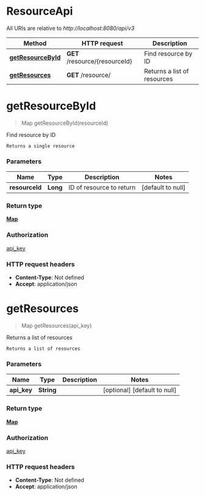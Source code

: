 # ResourceApi

All URIs are relative to *http://localhost:8080/api/v3*

| Method | HTTP request | Description |
|------------- | ------------- | -------------|
| [**getResourceById**](ResourceApi.md#getResourceById) | **GET** /resource/{resourceId} | Find resource by ID |
| [**getResources**](ResourceApi.md#getResources) | **GET** /resource/ | Returns a list of resources |


<a name="getResourceById"></a>
# **getResourceById**
> Map getResourceById(resourceId)

Find resource by ID

    Returns a single resource

### Parameters

|Name | Type | Description  | Notes |
|------------- | ------------- | ------------- | -------------|
| **resourceId** | **Long**| ID of resource to return | [default to null] |

### Return type

[**Map**](../Models/AnyType.md)

### Authorization

[api_key](../README.md#api_key)

### HTTP request headers

- **Content-Type**: Not defined
- **Accept**: application/json

<a name="getResources"></a>
# **getResources**
> Map getResources(api\_key)

Returns a list of resources

    Returns a list of resources

### Parameters

|Name | Type | Description  | Notes |
|------------- | ------------- | ------------- | -------------|
| **api\_key** | **String**|  | [optional] [default to null] |

### Return type

[**Map**](../Models/AnyType.md)

### Authorization

[api_key](../README.md#api_key)

### HTTP request headers

- **Content-Type**: Not defined
- **Accept**: application/json

